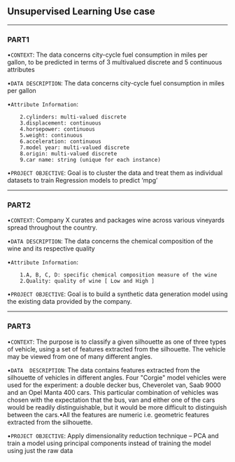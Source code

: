 ## Unsupervised Learning Use case
---
### PART1

•`CONTEXT`: The  data  concerns  city-cycle  fuel  consumption  in  miles  per  gallon,  to  be  predicted  in  terms  of  3  multivalued  discrete  and  5 continuous attributes 

•`DATA DESCRIPTION`: The data concerns city-cycle fuel consumption in miles per gallon 

•`Attribute Information`: 
``` 1.mpg: continuous
    2.cylinders: multi-valued discrete
    3.displacement: continuous
    4.horsepower: continuous
    5.weight: continuous
    6.acceleration: continuous
    7.model year: multi-valued discrete
    8.origin: multi-valued discrete
    9.car name: string (unique for each instance) 
```
•`PROJECT OBJECTIVE`: Goal is to cluster the data and treat them as individual datasets to train Regression models to predict ‘mpg’ 

----
### PART2

•`CONTEXT`: Company X curates and packages wine across various vineyards spread throughout the country.

•`DATA DESCRIPTION`: The data concerns the chemical composition of the wine and its respective quality

•`Attribute Information`: 
``` 
    1.A, B, C, D: specific chemical composition measure of the wine
    2.Quality: quality of wine [ Low and High ]
```

•`PROJECT OBJECTIVE`: Goal is to build a synthetic data generation model using the existing data provided by the company.

---

### PART3
•`CONTEXT`: The purpose is to classify a given silhouette as one of three types of vehicle, using a set of features extracted from the silhouette. The vehicle may be viewed from one of many different angles.

•`DATA  DESCRIPTION`: The  data  contains  features  extracted  from  the  silhouette  of  vehicles  in  different  angles.  Four  "Corgie"  model  vehicles were used for the experiment: a double decker bus, Cheverolet van, Saab 9000 and an Opel Manta 400 cars. This particular combination of vehicles was chosen with the expectation that the bus, van and either one of the cars would be readily distinguishable, but it would be more difficult to distinguish between the cars.•All the features are numeric i.e. geometric features extracted from the silhouette.

•`PROJECT OBJECTIVE`: Apply dimensionality reduction technique – PCA and train a model using principal components instead of training the model using just the raw data
